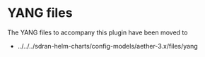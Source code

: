 # YANG files
The YANG files to accompany this plugin have been moved to 

* ../../../sdran-helm-charts/config-models/aether-3.x/files/yang

